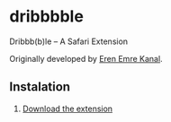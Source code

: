 dribbbble
=========

Dribbb(b)le – A Safari Extension

Originally developed by [Eren Emre Kanal](http://erenemre.com/679).

## Instalation

1. [Download the extension](https://github.com/downloads/maarf/dribbbble/dribbbble-1.5.2.safariextz)